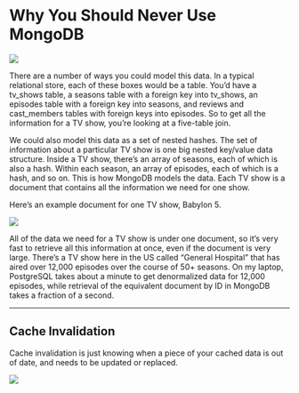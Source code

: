 # Why You Should Never Use MongoDB

![](http://www.sarahmei.com/blog/wp-content/uploads/2013/11/Screen-Shot-2013-11-09-at-7.09.27-PM.png)

There are a number of ways you could model this data. In a typical relational store, each of these boxes would be a table. You’d have a tv_shows table, a seasons table with a foreign key into tv_shows, an episodes table with a foreign key into seasons, and reviews and cast_members tables with foreign keys into episodes. So to get all the information for a TV show, you’re looking at a five-table join.

We could also model this data as a set of nested hashes. The set of information about a particular TV show is one big nested key/value data structure. Inside a TV show, there’s an array of seasons, each of which is also a hash. Within each season, an array of episodes, each of which is a hash, and so on. This is how MongoDB models the data. Each TV show is a document that contains all the information we need for one show.

Here’s an example document for one TV show, Babylon 5.

![](http://www.sarahmei.com/blog/wp-content/uploads/2013/11/Screen-Shot-2013-11-09-at-7.25.40-PM.png)

All of the data we need for a TV show is under one document, so it’s very fast to retrieve all this information at once, even if the document is very large. There’s a TV show here in the US called “General Hospital” that has aired over 12,000 episodes over the course of 50+ seasons. On my laptop, PostgreSQL takes about a minute to get denormalized data for 12,000 episodes, while retrieval of the equivalent document by ID in MongoDB takes a fraction of a second.

---

## Cache Invalidation

Cache invalidation is just knowing when a piece of your cached data is out of date, and needs to be updated or replaced.

![](http://www.sarahmei.com/blog/wp-content/uploads/2013/11/Screen-Shot-2013-11-09-at-10.31.52-PM.png)
